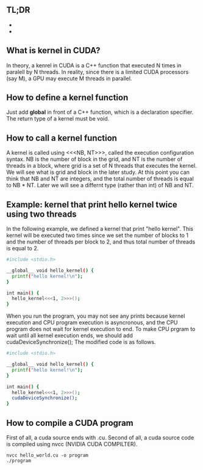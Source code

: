 ## TL;DR
-
- 

## What is kernel in CUDA?
In theory, a kenrel in CUDA is a C++ function that executed N times in paralell by N threads.
In reality, since there is a limited CUDA processors (say M), a GPU may execute M threads in parallel.

## How to define a kernel function
Just add __global__ in front of a C++ function, which is a declaration specifier.
The return type of a kernel must be void.

## How to call a kernel function
A kernel is called using <<<NB, NT>>>, called the execution configuration syntax.
NB is the number of block in the grid, and NT is the number of threads in a block,
where grid is a set of N threads that executes the kernel. We will see what is grid and block in the later study.
At this point you can think that NB and NT are integers, and the total number of threads is equal to NB * NT.
Later we will see a differnt type (rather than int) of NB and NT.

## Example: kernel that print hello kernel twice using two threads
In the following example, we defined a kernel that print "hello kernel".
This kernel will be executed two times since we set the number of blocks to 1 and the number of threads per block to 2,
and thus total number of threads is equal to 2.


```bash
#include <stdio.h>

__global__ void hello_kernel() {
  printf("hello kernel!\n");
}

int main() {
  hello_kernel<<<1, 2>>>();
}
```

When you run the program, you may not see any prints because kernel execution and CPU program execution is asyncronous,
and the CPU program does not wait for kernel execution to end.
To make CPU prgram to wait until all kernel execution ends, we should add cudaDeviceSynchronize();
The modified code is as follows.


```bash
#include <stdio.h>

__global__ void hello_kernel() {
  printf("hello kernel!\n");
}

int main() {
  hello_kernel<<<1, 2>>>();
  cudaDeviceSynchronize();
}
```


## How to compile a CUDA program
First of all, a cuda source ends with .cu.
Second of all, a cuda source code is compiled using nvcc (NVIDIA CUDA COMPILTER).

```
nvcc hello_world.cu -o program
./program
```
